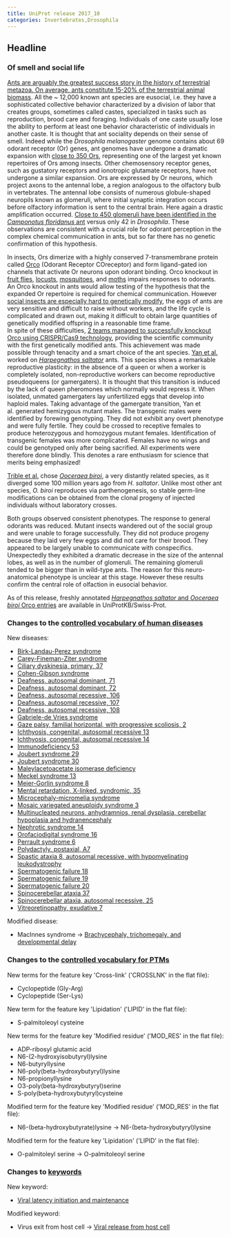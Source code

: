 ```yaml
---
title: UniProt release 2017_10
categories: Invertebrates,Drosophila
---
```


## Headline

### Of smell and social life

[Ants are arguably the greatest success story in the history of terrestrial metazoa. On average, ants constitute 15-20% of the terrestrial animal biomass](https://www.ncbi.nlm.nih.gov/pubmed/11106367). All the \~ 12,000 known ant species are eusocial, i.e. they have a sophisticated collective behavior characterized by a division of labor that creates groups, sometimes called castes, specialized in tasks such as reproduction, brood care and foraging. Individuals of one caste usually lose the ability to perform at least one behavior characteristic of individuals in another caste. It is thought that ant sociality depends on their sense of smell. Indeed while the *Drosophila melanogaster* genome contains about 69 odorant receptor (Or) genes, ant genomes have undergone a dramatic expansion with [close to 350 Ors](https://www.ncbi.nlm.nih.gov/pubmed/22952454), representing one of the largest yet known repertoires of Ors among insects. Other chemosensory receptor genes, such as gustatory receptors and ionotropic glutamate receptors, have not undergone a similar expansion. Ors are expressed by Or neurons, which project axons to the antennal lobe, a region analogous to the olfactory bulb in vertebrates. The antennal lobe consists of numerous globule-shaped neuropils known as glomeruli, where initial synaptic integration occurs before olfactory information is sent to the central brain. Here again a drastic amplification occurred. [Close to 450 glomeruli have been identified in the *Camponotus floridanus* ant](https://www.ncbi.nlm.nih.gov/pubmed/18621145) versus only 42 in *Drosophila*. These observations are consistent with a crucial role for odorant perception in the complex chemical communication in ants, but so far there has no genetic confirmation of this hypothesis.

In insects, Ors dimerize with a highly conserved 7-transmembrane protein called [Orco](http://www.uniprot.org/uniprot/?query=gene:orco+AND+reviewed:yes) (Odorant Receptor COreceptor) and form ligand-gated ion channels that activate Or neurons upon odorant binding. Orco knockout in [fruit flies](https://www.ncbi.nlm.nih.gov/pubmed/18674910), [locusts](https://www.ncbi.nlm.nih.gov/pubmed/27744049), [mosquitoes](https://www.ncbi.nlm.nih.gov/pubmed/23719379), and [moths](https://www.ncbi.nlm.nih.gov/pubmed/27403935,26689645) impairs responses to odorants. An Orco knockout in ants would allow testing of the hypothesis that the expanded Or repertoire is required for chemical communication. However [social insects are especially hard to genetically modify](http://www.sciencemag.org/news/2017/03/world-s-first-genetically-modified-ants-shed-light-how-complex-insect-societies-evolved), the eggs of ants are very sensitive and difficult to raise without workers, and the life cycle is complicated and drawn out, making it difficult to obtain large quantities of genetically modified offspring in a reasonable time frame.  
In spite of these difficulties, [2 teams managed to successfully knockout Orco using CRISPR/Cas9 technology](https://www.ncbi.nlm.nih.gov/pubmed/28802042,28802043), providing the scientific community with the first genetically modified ants. This achievement was made possible through tenacity and a smart choice of the ant species. [Yan et al.](https://www.ncbi.nlm.nih.gov/pubmed/28802043) worked on [*Harpegnathos saltator*](http://www.uniprot.org/taxonomy/610380) ants. This species shows a remarkable reproductive plasticity: in the absence of a queen or when a worker is completely isolated, non-reproductive workers can become reproductive pseudoqueens (or gamergaters). It is thought that this transition is induced by the lack of queen pheromones which normally would repress it. When isolated, unmated gamergaters lay unfertilized eggs that develop into haploid males. Taking advantage of the gamergate transition, Yan et al. generated hemizygous mutant males. The transgenic males were identified by forewing genotyping. They did not exhibit any overt phenotype and were fully fertile. They could be crossed to receptive females to produce heterozygous and homozygous mutant females. Identification of transgenic females was more complicated. Females have no wings and could be genotyped only after being sacrified. All experiments were therefore done blindly. This denotes a rare enthusiasm for science that merits being emphasized!

[Trible et al.](https://www.ncbi.nlm.nih.gov/pubmed/28802042) chose [*Ooceraea biroi*](http://www.uniprot.org/taxonomy/2015173), a very distantly related species, as it diverged some 100 million years ago from *H. saltator*. Unlike most other ant species, *O. biroi* reproduces via parthenogenesis, so stable germ-line modifications can be obtained from the clonal progeny of injected individuals without laboratory crosses.

Both groups observed consistent phenotypes. The response to general odorants was reduced. Mutant insects wandered out of the social group and were unable to forage successfully. They did not produce progeny because they laid very few eggs and did not care for their brood. They appeared to be largely unable to communicate with conspecifics. Unexpectedly they exhibited a dramatic decrease in the size of the antennal lobes, as well as in the number of glomeruli. The remaining glomeruli tended to be bigger than in wild-type ants. The reason for this neuro-anatomical phenotype is unclear at this stage. However these results confirm the central role of olfaction in eusocial behavior.

As of this release, freshly annotated [*Harpegnathos saltator* and *Ooceraea biroi* Orco entries](http://www.uniprot.org/uniprot/?query=accession:E2BJ30+OR+accession:A0A026W182) are available in UniProtKB/Swiss-Prot.

### Changes to the [controlled vocabulary of human diseases](https://ftp.uniprot.org/pub/databases/uniprot/current_release/knowledgebase/complete/docs/humdisease)

New diseases:

-   [Birk-Landau-Perez syndrome](http://www.uniprot.org/diseases/DI-05046)
-   [Carey-Fineman-Ziter syndrome](http://www.uniprot.org/diseases/DI-05049)
-   [Ciliary dyskinesia, primary, 37](http://www.uniprot.org/diseases/DI-05029)
-   [Cohen-Gibson syndrome](http://www.uniprot.org/diseases/DI-05034)
-   [Deafness, autosomal dominant, 71](http://www.uniprot.org/diseases/DI-05058)
-   [Deafness, autosomal dominant, 72](http://www.uniprot.org/diseases/DI-05059)
-   [Deafness, autosomal recessive, 106](http://www.uniprot.org/diseases/DI-05056)
-   [Deafness, autosomal recessive, 107](http://www.uniprot.org/diseases/DI-05057)
-   [Deafness, autosomal recessive, 108](http://www.uniprot.org/diseases/DI-05055)
-   [Gabriele-de Vries syndrome](http://www.uniprot.org/diseases/DI-05032)
-   [Gaze palsy, familial horizontal, with progressive scoliosis, 2](http://www.uniprot.org/diseases/DI-05031)
-   [Ichthyosis, congenital, autosomal recessive 13](http://www.uniprot.org/diseases/DI-05041)
-   [Ichthyosis, congenital, autosomal recessive 14](http://www.uniprot.org/diseases/DI-05040)
-   [Immunodeficiency 53](http://www.uniprot.org/diseases/DI-05045)
-   [Joubert syndrome 29](http://www.uniprot.org/diseases/DI-05036)
-   [Joubert syndrome 30](http://www.uniprot.org/diseases/DI-05051)
-   [Maleylacetoacetate isomerase deficiency](http://www.uniprot.org/diseases/DI-05047)
-   [Meckel syndrome 13](http://www.uniprot.org/diseases/DI-05035)
-   [Meier-Gorlin syndrome 8](http://www.uniprot.org/diseases/DI-05038)
-   [Mental retardation, X-linked, syndromic, 35](http://www.uniprot.org/diseases/DI-05030)
-   [Microcephaly-micromelia syndrome](http://www.uniprot.org/diseases/DI-05053)
-   [Mosaic variegated aneuploidy syndrome 3](http://www.uniprot.org/diseases/DI-05048)
-   [Multinucleated neurons, anhydramnios, renal dysplasia, cerebellar hypoplasia and hydranencephaly](http://www.uniprot.org/diseases/DI-05054)
-   [Nephrotic syndrome 14](http://www.uniprot.org/diseases/DI-05043)
-   [Orofaciodigital syndrome 16](http://www.uniprot.org/diseases/DI-05037)
-   [Perrault syndrome 6](http://www.uniprot.org/diseases/DI-05039)
-   [Polydactyly, postaxial, A7](http://www.uniprot.org/diseases/DI-05052)
-   [Spastic ataxia 8, autosomal recessive, with hypomyelinating leukodystrophy](http://www.uniprot.org/diseases/DI-05033)
-   [Spermatogenic failure 18](http://www.uniprot.org/diseases/DI-05027)
-   [Spermatogenic failure 19](http://www.uniprot.org/diseases/DI-05026)
-   [Spermatogenic failure 20](http://www.uniprot.org/diseases/DI-05028)
-   [Spinocerebellar ataxia 37](http://www.uniprot.org/diseases/DI-05050)
-   [Spinocerebellar ataxia, autosomal recessive, 25](http://www.uniprot.org/diseases/DI-05044)
-   [Vitreoretinopathy, exudative 7](http://www.uniprot.org/diseases/DI-05042)

Modified disease:

-   MacInnes syndrome -&gt; [Brachycephaly, trichomegaly, and developmental delay](http://www.uniprot.org/diseases/DI-04991)

### Changes to the [controlled vocabulary for PTMs](https://ftp.uniprot.org/pub/databases/uniprot/current_release/knowledgebase/complete/docs/ptmlist)

New terms for the feature key 'Cross-link' ('CROSSLNK' in the flat file):

-   Cyclopeptide (Gly-Arg)
-   Cyclopeptide (Ser-Lys)

New term for the feature key 'Lipidation' ('LIPID' in the flat file):

-   S-palmitoleoyl cysteine

New terms for the feature key 'Modified residue' ('MOD\_RES' in the flat file):

-   ADP-ribosyl glutamic acid
-   N6-(2-hydroxyisobutyryl)lysine
-   N6-butyryllysine
-   N6-poly(beta-hydroxybutyryl)lysine
-   N6-propionyllysine
-   O3-poly(beta-hydroxybutyryl)serine
-   S-poly(beta-hydroxybutyryl)cysteine

Modified term for the feature key 'Modified residue' ('MOD\_RES' in the flat file):

-   N6-(beta-hydroxybutyrate)lysine -&gt; N6-(beta-hydroxybutyryl)lysine

Modified term for the feature key 'Lipidation' ('LIPID' in the flat file):

-   O-palmitoleyl serine -&gt; O-palmitoleoyl serine

### Changes to [keywords](https://ftp.uniprot.org/pub/databases/uniprot/current_release/knowledgebase/complete/docs/keywlist)

New keyword:

-   [Viral latency initiation and maintenance](http://www.uniprot.org/keywords/KW-1276)

Modified keyword:

-   Virus exit from host cell -&gt; [Viral release from host cell](http://www.uniprot.org/keywords/KW-1188)
